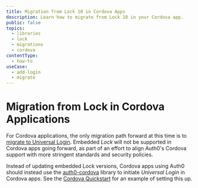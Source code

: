 ```yaml
---
title: Migration from Lock 10 in Cordova Apps
description: Learn how to migrate from Lock 10 in your Cordova app.
public: false
topics:
  - libraries
  - lock
  - migrations
  - cordova
contentType:
  - how-to
useCase:
  - add-login
  - migrate
---
```


# Migration from Lock in Cordova Applications

For Cordova applications, the only migration path forward at this time is to [migrate to Universal Login](/guides/login/migration-embedded-universal). Embedded <dfn data-key="lock">Lock</dfn> will not be supported in Cordova apps going forward, as part of an effort to align Auth0's Cordova support with more stringent standards and security policies.

Instead of updating embedded Lock versions, Cordova apps using Auth0 should instead use the [auth0-cordova](https://github.com/auth0/auth0-cordova) library to initiate <dfn data-key="universal-login">Universal Login</dfn> in Cordova apps. See the [Cordova Quickstart](/quickstart/native/cordova/01-login) for an example of setting this up.
